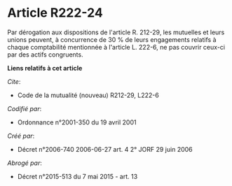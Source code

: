 # Article R222-24

Par dérogation aux dispositions de l'article R. 212-29, les mutuelles et leurs unions peuvent, à concurrence de 30 % de leurs
engagements relatifs à chaque comptabilité mentionnée à l'article L. 222-6, ne pas couvrir ceux-ci par des actifs congruents.

**Liens relatifs à cet article**

_Cite_:

  - Code de la mutualité (nouveau) R212-29, L222-6

_Codifié par_:

  - Ordonnance n°2001-350 du 19 avril 2001

_Créé par_:

  - Décret n°2006-740 2006-06-27 art. 4 2° JORF 29 juin 2006

_Abrogé par_:

  - Décret n°2015-513 du 7 mai 2015 - art. 13
